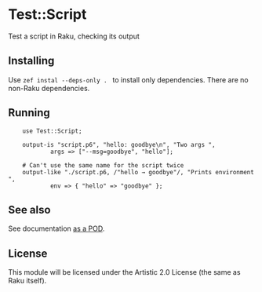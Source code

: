 # Test::Script

Test a script in Raku, checking its output

## Installing

Use `zef instal --deps-only . ` to install only dependencies. There are no
 non-Raku dependencies.

## Running

```perl6
    use Test::Script;

    output-is "script.p6", "hello: goodbye\n", "Two args ",
            args => ["--msg=goodbye", "hello"];

    # Can't use the same name for the script twice
    output-like "./script.p6, /"hello → goodbye"/, "Prints environment ",
            env => { "hello" => "goodbye" };
```

## See also

See documentation [as a POD](lib/Test/Script.pm6).

## License

This module will be licensed under the Artistic 2.0 License (the same as Raku
 itself).
